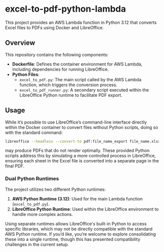 # excel-to-pdf-python-lambda

This project provides an AWS Lambda function in Python 3.12 that converts Excel files to PDFs using Docker and LibreOffice.

## Overview

This repository contains the following components:

- **Dockerfile**: Defines the container environment for AWS Lambda, including dependencies for running LibreOffice.
- **Python Files**:
  - `excel_to_pdf.py`: The main script called by the AWS Lambda function, which triggers the conversion process.
  - `excel_to_pdf_runner.py`: A secondary script executed within the LibreOffice Python runtime to facilitate PDF export.

## Usage

While it’s possible to use LibreOffice’s command-line interface directly within the Docker container to convert files without Python scripts, doing so with the standard command:

```sh
libreoffice --headless --convert-to pdf:file_name_export file_name.xlsx
```

may produce PDFs that do not render optimally. These provided Python scripts address this by simulating a more controlled process in LibreOffice, ensuring each sheet in the Excel file is converted into a separate page in the final PDF.

### Dual Python Runtimes

The project utilizes two different Python runtimes:

1. **AWS Python Runtime (3.12)**: Used for the main Lambda function (`excel_to_pdf.py`).
2. **LibreOffice Python Runtime**: Used within the LibreOffice environment to handle more complex actions.

Using separate runtimes allows LibreOffice's built-in Python to access specific libraries, which may not be directly compatible with the standard AWS Python runtime. If you’d like, you’re welcome to explore consolidating these into a single runtime, though this has presented compatibility challenges in the current setup.
